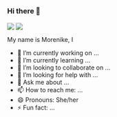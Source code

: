 ### Hi there 👋

<img align="center" src="https://github-readme-stats.vercel.app/api/top-langs/?username=mo-renike&theme=dark" />
<img align="center" src="https://github-readme-stats.vercel.app/api/pin/?username=mo-renike&theme=dark" />


<!-- [![Morenike's GitHub stats](https://github-readme-stats.vercel.app/api?username=mo-renike&show_icons=true&theme=dark)]

[![Top Langs](https://github-readme-stats.vercel.app/api/top-langs/?username=mo-renike)] -->

My name is Morenike, I
- 🔭 I’m currently working on ...
- 🌱 I’m currently learning ...
- 👯 I’m looking to collaborate on ...
- 🤔 I’m looking for help with ...
- 💬 Ask me about ...
- 📫 How to reach me: ...
- 😄 Pronouns: She/her
- ⚡ Fun fact: ...

